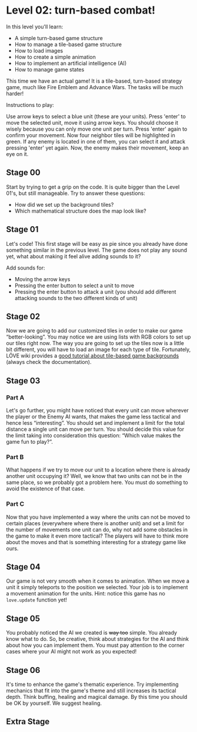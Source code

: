 # Level 02: turn-based combat!

In this level you'll learn:

* A simple turn-based game structure
* How to manage a tile-based game structure
* How to load images
* How to create a simple animation
* How to implement an artificial intelligence (AI)
* How to manage game states

This time we have an actual game! It is a tile-based, turn-based strategy game,
much like Fire Emblem and Advance Wars. The tasks will be much harder!

Instructions to play:

Use arrow keys to select a blue unit (these are your units). Press 'enter' to
move the selected unit, move it using arrow keys. You should choose it wisely
because you can only move one unit per turn. Press 'enter' again to confirm your
movement. Now four neighbor tiles will be highlighted in green. If any enemy is
located in one of them, you can select it and attack pressing 'enter' yet again.
Now, the enemy makes their movement, keep an eye on it.

## Stage 00

Start by trying to get a grip on the code. It is quite bigger than the Level
01's, but still manageable. Try to answer these questions:

* How did we set up the background tiles?
* Which mathematical structure does the map look like?

## Stage 01

Let's code! This first stage will be easy as pie since you already have done
something similar in the previous level. The game does not play any sound yet,
what about making it feel alive adding sounds to it?

Add sounds for:
* Moving the arrow keys
* Pressing the enter button to select a unit to move
* Pressing the enter button to attack a unit (you should add different attacking
  sounds to the two different kinds of unit)

## Stage 02

Now we are going to add our customized tiles in order to make our game
“better-looking”. You may notice we are using lists with RGB colors to set up
our tiles right now. The way you are going to set up the tiles now is a little
bit different, you will have to load an image for each type of tile.
Fortunately, LÖVE wiki provides a [good tutorial about tile-based game
backgrounds](https://love2d.org/wiki/Tutorial:Tile-based_Scrolling) (always
check the documentation).

## Stage 03

### Part A

Let's go further, you might have noticed that every unit can move wherever the
player or the Enemy AI wants, that makes the game less tactical and hence less
“interesting”. You should set and implement a limit for the total distance a
single unit can move per turn. You should decide this value for the limit taking
into consideration this question: “Which value makes the game fun to play?”.

### Part B

What happens if we try to move our unit to a location where there is already
another unit occupying it? Well, we know that two units can not be in the same
place, so we probably got a problem here. You must do something to avoid the
existence of that case.

### Part C

Now that you have implemented a way where the units can not be moved to certain
places (everywhere where there is another unit) and set a limit for the number
of movements one unit can do, why not add some obstacles in the game to make it
even more tactical? The players will have to think more about the moves and that
is something interesting for a strategy game like ours.

## Stage 04

Our game is not very smooth when it comes to animation. When we move a unit it
simply teleports to the position we selected. Your job is to implement a
movement animation for the units. Hint: notice this game has no `love.update`
function yet!

## Stage 05

You probably noticed the AI we created is ~~way too~~ simple. You already know
what to do. So, be creative, think about strategies for the AI and think about
how you can implement them. You must pay attention to the corner cases where
your AI might not work as you expected!

## Stage 06

It's time to enhance the game's thematic experience. Try implementing mechanics
that fit into the game's theme and still increases its tactical depth. Think
buffing, healing and magical damage. By this time you should be OK by yourself.
We suggest healing.

## Extra Stage

